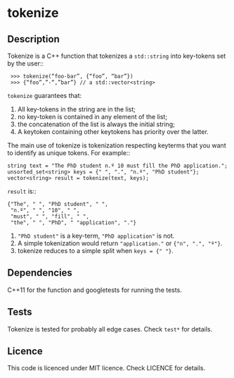 # tokenize

## Description
Tokenize is a C++ function that tokenizes a `std::string` into key-tokens
set by the user::

     >>> tokenize(“foo-bar”, {“foo”, “bar”})
     >>> {“foo”,”-“,”bar”} // a std::vector<string>

`tokenize` guarantees that:

1. All key-tokens in the string are in the list; 
2. no key-token is contained in any element of the list;
2. the concatenation of the list is always the initial string;
3. A keytoken containing other keytokens has priority over the latter.

The main use of tokenize is tokenization respecting keyterms that you
want to identify as unique tokens. For example::

    string text = "The PhD student n.º 10 must fill the PhD application.";
    unsorted_set<string> keys = {" ", ".", "n.º", "PhD student"};
    vector<string> result = tokenize(text, keys);

`result` is::

    {"The", " ", "PhD student", " ", 
     "n.º", " ", "10", " ",
     "must", " ", "fill", " ", 
     "the", " ", "PhD", " "application", "."}

1. `"PhD student"` is a key-term, `"PhD application"` is not.
2. A simple tokenization would return `"application."` or `{"n", ".", "º"}`.
3. tokenize reduces to a simple split when `keys = {" "}`.

## Dependencies

C++11 for the function and googletests for running the tests.

## Tests

Tokenize is tested for probably all edge cases. Check `test*` for details.

## Licence

This code is licenced under MIT licence. Check LICENCE for details.

